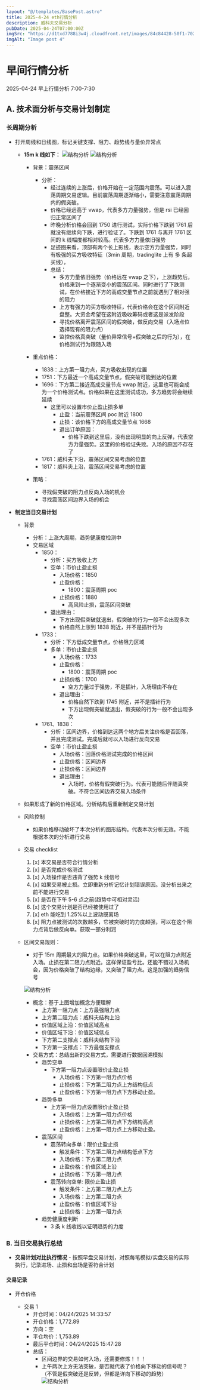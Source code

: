 ```yaml
---
layout: "@/templates/BasePost.astro"
title: 2025-4-24 eth行情分析
description: 威科夫交易分析
pubDate: 2025-04-24T07:00:00Z
imgSrc: "https://d1txd7788i3w4j.cloudfront.net/images/84c84428-50f1-7025-b778-548a97e9da87/2025-04-23/1745452117722-eth-15m.jpg"
imgAlt: "Image post 4"
---
```


# 早间行情分析

2025-04-24 早上行情分析 7:00-7:30

## A. 技术面分析与交易计划制定

### 长周期分析

- 打开周线和日线图，标记关键支撑、阻力、趋势线与量价异常点

  - **15m k 线如下：**
    ![结构分析](https://d1txd7788i3w4j.cloudfront.net/images/84c84428-50f1-7025-b778-548a97e9da87/2025-04-23/1745452117722-eth-15m.jpg)
    ![结构分析](https://d1txd7788i3w4j.cloudfront.net/images/84c84428-50f1-7025-b778-548a97e9da87/2025-04-23/1745452117392-tradinglite-3m.jpg)

    - 背景：震荡区间
      - 分析：
        - 经过连续的上涨后，价格开始在一定范围内震荡。可以进入震荡周期交易逻辑。目前震荡周期逐渐缩小，需要注意震荡周期内的假突破。
        - 价格已经远高于 vwap，代表多方力量强势，但是 rsi 已经回归正常区间了
        - 昨晚分析价格会回到 1750 进行测试，实际价格下跌到 1761 后就没有继续向下跌，进行验证了。下跌到 1761 与离开 1761 区间的 k 线幅度都相对较高。代表多方力量依旧强势
        - 足迹图来看，顶部有两个长上影线，表示空方力量强势，同时有极强的买方吸收特征（3min 周期，tradinglite 上有 多 条超买线），
        - 总结：
          - 多方力量依旧强势（价格远在 vwap 之下），上涨趋势后，价格来到一个逐渐变小的震荡区间。同时进行了下跌测试，在价格接近下方的高成交量节点之前就遇到了相对强的阻力
          - 上方有强力的买方吸收特征，代表价格会在这个区间附近盘整。大资金希望在这附近吸收筹码或者这是派发阶段
          - 寻找价格离开震荡区间的假突破，做反向交易（入场点位选择现有的阻力点）
          - 监控价格真突破（量价异常信号+假突破之后的行为），在价格测试行为跟随入场
    - 重点价格：

      - 1838：上方第一阻力点，买方吸收出现的位置
      - 1751：下方最近一个高成交量节点，假突破可能到达的位置
      - 1696：下方第二接近高成交量节点 vwap 附近，这里也可能会成为一个价格测试点。价格如果在这里测试成功，多方趋势将会继续延续
        - 这里可以设置市价止盈止损多单
          - 止盈：当前震荡区间 poc 附近 1800
          - 止损：该价格下方的高成交量节点 1668
          - 退出订单原因：
            - 价格下跌到这里后，没有出现明显的向上反弹，代表空方力量强势。这里的价格验证失败。入场的原因不存在了
      - 1761：威科夫下沿，震荡区间交易考虑的位置
      - 1817：威科夫上沿，震荡区间交易考虑的位置

    - 策略：
      - 寻找假突破的阻力点反向入场的机会
      - 寻找震荡区间边界入场的机会

- **制定当日交易计划**

  - 背景
    - 分析：上涨大周期，趋势健康度检测中
    - 交易区域
      - 1850：
        - 分析：买方吸收上方
        - 空单：市价止盈止损
          - 入场价格：1850
          - 止盈价格：
            - 1800：震荡周期 poc
          - 止损价格：1880
            - 高风险止损，震荡区间突破
        - 退出理由：
          - 下方出现假突破就退出，假突破的行为一般不会出现多次
          - 价格自然上涨到 1838 附近，并不是插针行为
      - 1733：
        - 分析：下方低成交量节点，价格阻力区域
        - 多单：市价止盈止损
          - 入场价格：1733
          - 止盈价格：
            - 1800：震荡周期 poc
          - 止损价格：1700
            - 空方力量过于强势，不是插针，入场理由不存在
          - 退出理由：
            - 价格自然下跌到 1745 附近，并不是插针行为
            - 下方出现假突破就退出，假突破的行为一般不会出现多次
      - 1761、1838：
        - 分析：区间边界，价格到达这两个地方后关注价格是否回落，并且完成测试。完成后就可以入场进行反向交易
        - 空单：市价止盈止损
          - 入场价格：回落价格测试完成的价格区间
          - 止盈价格：区间边界
          - 止损价格：区间边界
          - 退出理由：
            - 入场时，价格有假突破行为。代表可能随后伴随真突破。不符合区间边界交易入场条件
  - 如果形成了新的价格区域。分析结构后重新制定交易计划

  - 风险控制
    - 如果价格移动破坏了本次分析的图形结构。代表本次分析无效。不能根据本次的分析进行交易
  - 交易 checklist

    1. [x] 本交易是否符合行情分析
    2. [x] 是否完成价格测试
    3. [x] 入场操作是否违背了强势 k 线信号
    4. [x] 如果交易被止损。立即重新分析记忆计划错误原因。没分析出来之前不能进行交易
    5. [x] 是否在下午 5-6 点之前(趋势中可相对灵活)
    6. [x] 这个交易计划是否已经被使用过了
    7. [x] eth 能吃到 1.25%以上波动既离场
    8. [x] 阻力点被测试的次数越多，它被突破时的力度越强，可以在这个阻力点背后做反向单。获取一部分利润

  - 区间交易规则：

    - 对于 15m 周期最大的阻力点。如果价格突破这里，可以在阻力点附近入场。止损在第二阻力点附近。这样保证盈亏比。还能不错过入场机会，因为价格突破了结构边缘，又突破了阻力点。这是加强的趋势信号

    ![结构分析](https://d1txd7788i3w4j.cloudfront.net/images/84c84428-50f1-7025-b778-548a97e9da87/2025-03-28/1743167232237-tradingview15m.jpg)

    - 概念：基于上图增加概念方便理解
      - 上方第一阻力点：上方最强阻力点
      - 上方第二阻力点：威科夫结构上沿
      - 价值区域上沿：价值区域高点
      - 价值区域下沿：价值区域低点
      - 下方第二支撑点：威科夫结构下沿
      - 下方第一支撑点：下方最强支撑点
    - 交易方式：总结出新的交易方式，需要进行数据回溯模拟
      - 趋势空单
        - 下方第一阻力点设置限价止盈止损
          - 入场价格：下方第一阻力点价格
          - 止损价格：下方第二阻力点上方结构低点
          - 止盈价格：下方第一阻力点下方移动止盈。
      - 趋势多单
        - 上方第一阻力点设置限价止盈止损
          - 入场价格：上方第一阻力点价格
          - 止损价格：上方第二阻力点下方结构高点
          - 止盈价格：上方第一阻力点上方移动止盈。
      - 震荡区间
        - 震荡转向多单：限价止盈止损
          - 触发条件：下方第二阻力点结构低点下方
          - 入场价格：下方第二阻力点
          - 止盈价格：价值区域上沿
          - 止损价格：下方第一阻力点
        - 震荡转向空单: 限价止盈止损
          - 触发条件：上方第二阻力点上方
          - 入场价格：上方第二阻力点
          - 止盈价格：价值区域下沿
          - 止损价格：上方第一阻力点
      - 趋势健康度判断
        - 3 条 k 线收线以证明趋势的力度

### B. 当日交易执行总结

- **交易计划对比执行情况** - 按照早盘交易计划，对照每笔模拟/实盘交易的实际执行，记录进场、止损和出场是否符合计划

#### 交易记录

- 开仓价格

  - 交易 1
    - 开仓时间：04/24/2025 14:33:57
    - 开仓价格：1,772.89
    - 方向：空
    - 平仓均价：1,753.89
    - 最后平仓时间：04/24/2025 15:47:28
    - 总结：
      - 区间边界的交易如何入场，还需要修炼！！！
      - 上午两次上方无法突破，是否就代表了价格向下移动的信号呢？（不管是假突破还是反转，但都是详向下移动的趋势）
        ![结构分析](https://d1txd7788i3w4j.cloudfront.net/images/84c84428-50f1-7025-b778-548a97e9da87/2025-04-24/1745502954015-eth-15m-n.jpg)
